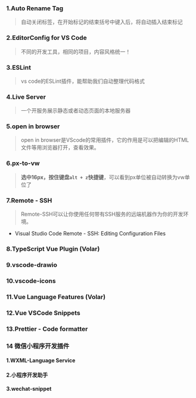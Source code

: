 ### 1.Auto Rename Tag

> 自动关闭标签，在开始标记的结束括号中键入后，将自动插入结束标记

### 2.EditorConfig for VS Code

> 不同的开发工具，相同的项目，内容风格统一！

### 3.ESLint

> vs code的ESLint插件，能帮助我们自动整理代码格式

### 4.Live Server

> 一个开服务展示静态或者动态页面的本地服务器

### 5.open in browser

> open in browser是VScode的常用插件，它的作用是可以把编辑的HTML文件等用浏览器打开，查看效果。

### 6.px-to-vw

> **选中16px，按住键盘`alt + z`快捷键**，可以看到px单位被自动转换为vw单位了

### 7.Remote - SSH

> Remote-SSH可以让你使用任何带有SSH服务的远端机器作为你的开发环境。

* Visual Studio Code Remote - SSH: Editing Configuration Files

### 8.TypeScript Vue Plugin (Volar)

### 9.vscode-drawio

### 10.vscode-icons

### 11.Vue Language Features (Volar)

### 12.Vue VSCode Snippets

### 13.Prettier - Code formatter

### 14 微信小程序开发插件

#### 1.WXML-Language Service

#### 2.小程序开发助手

#### 3.wechat-snippet

